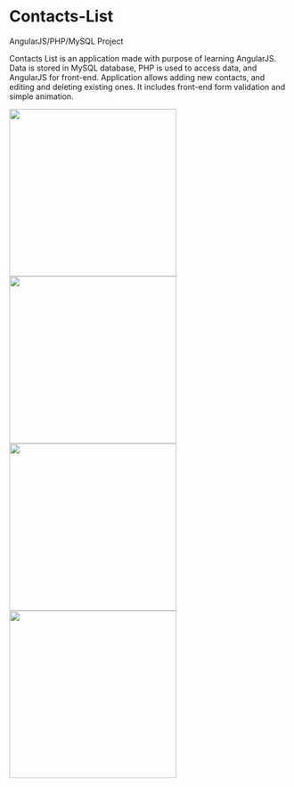 # Contacts-List
AngularJS/PHP/MySQL Project 

Contacts List is an application made with purpose of learning AngularJS. Data is stored in MySQL database, PHP is used to access data, and AngularJS for front-end.  Application allows adding new contacts, and editing and deleting existing ones. It includes front-end form validation and simple animation.

<p float="left">
  <img src="https://i.ibb.co/NVt0bbT/Screen-Shot-2021-05-09-at-23-57-59.png" width="300">
  <img src="https://i.ibb.co/ChXb3KF/Screen-Shot-2021-05-09-at-23-58-06.png" width="300">
  <img src="https://i.ibb.co/ypBc5F3/Screen-Shot-2021-05-09-at-23-59-07.png" width="300">
  <img src="https://i.ibb.co/BfhmSVq/Screen-Shot-2021-05-09-at-23-59-28.png" width="300">
</p>
